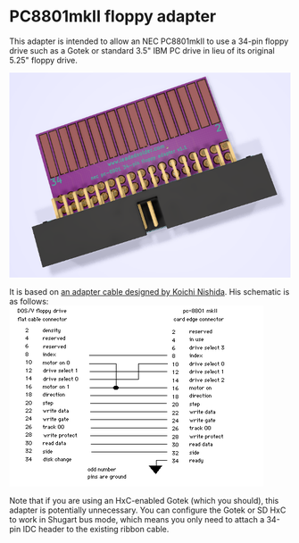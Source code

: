 # PC8801mkII floppy adapter
This adapter is intended to allow an NEC PC8801mkII to use a 34-pin floppy drive such as a Gotek or standard 3.5" IBM PC drive in lieu of its original 5.25" floppy drive.

![Rendered concept image](render.png)

It is based on [an adapter cable designed by Koichi Nishida](http://tulip-house.ddo.jp/DIGITAL/FD88/index.html). His schematic is as follows:
![converter cable schematic](schematic.png)

Note that if you are using an HxC-enabled Gotek (which you should), this adapter is potentially unnecessary. You can configure the Gotek or SD HxC to work in Shugart bus mode, which means you only need to attach a 34-pin IDC header to the existing ribbon cable.
